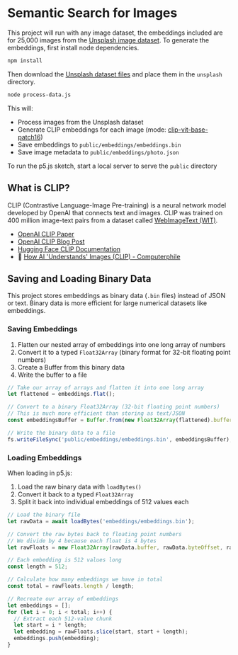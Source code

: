 # Semantic Search for Images

This project will run with any image dataset, the embeddings included are for 25,000 images from the [Unsplash image dataset](https://unsplash.com/data). To generate the embeddings, first install node dependencies.

```bash
npm install
```

Then download the [Unsplash dataset files](https://github.com/unsplash/datasets) and place them in the `unsplash` directory.

```bash
node process-data.js
```

This will:

- Process images from the Unsplash dataset
- Generate CLIP embeddings for each image (mode: [clip-vit-base-patch16](https://huggingface.co/Xenova/clip-vit-base-patch16))
- Save embeddings to `public/embeddings/embeddings.bin`
- Save image metadata to `public/embeddings/photo.json`

To run the p5.js sketch, start a local server to serve the `public` directory

## What is CLIP?

CLIP (Contrastive Language-Image Pre-training) is a neural network model developed by OpenAI that connects text and images. CLIP was trained on 400 million image-text pairs from a dataset called [WebImageText (WIT)](https://github.com/google-research-datasets/wit).

- [OpenAI CLIP Paper](https://arxiv.org/abs/2103.00020)
- [OpenAI CLIP Blog Post](https://openai.com/research/clip)
- [Hugging Face CLIP Documentation](https://huggingface.co/docs/transformers/model_doc/clip)
- 🎥 [How AI 'Understands' Images (CLIP) - Computerphile](https://youtu.be/KcSXcpluDe4)

## Saving and Loading Binary Data

This project stores embeddings as binary data (`.bin` files) instead of JSON or text. Binary data is more efficient for large numerical datasets like embeddings.

### Saving Embeddings

1. Flatten our nested array of embeddings into one long array of numbers
2. Convert it to a typed `Float32Array` (binary format for 32-bit floating point numbers)
3. Create a Buffer from this binary data
4. Write the buffer to a file

```javascript
// Take our array of arrays and flatten it into one long array
let flattened = embeddings.flat();

// Convert to a binary Float32Array (32-bit floating point numbers)
// This is much more efficient than storing as text/JSON
const embeddingsBuffer = Buffer.from(new Float32Array(flattened).buffer);

// Write the binary data to a file
fs.writeFileSync('public/embeddings/embeddings.bin', embeddingsBuffer);
```

### Loading Embeddings

When loading in p5.js:

1. Load the raw binary data with `loadBytes()`
2. Convert it back to a typed `Float32Array`
3. Split it back into individual embeddings of 512 values each

```javascript
// Load the binary file
let rawData = await loadBytes('embeddings/embeddings.bin');

// Convert the raw bytes back to floating point numbers
// We divide by 4 because each float is 4 bytes
let rawFloats = new Float32Array(rawData.buffer, rawData.byteOffset, rawData.byteLength / 4);

// Each embedding is 512 values long
const length = 512;

// Calculate how many embeddings we have in total
const total = rawFloats.length / length;

// Recreate our array of embeddings
let embeddings = [];
for (let i = 0; i < total; i++) {
  // Extract each 512-value chunk
  let start = i * length;
  let embedding = rawFloats.slice(start, start + length);
  embeddings.push(embedding);
}
```

